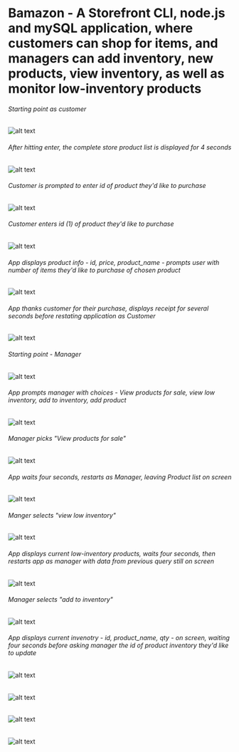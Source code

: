 # Bamazon - A Storefront CLI, node.js and mySQL  application,  where customers can shop for items, and managers can add inventory, new products, view inventory, as well as monitor low-inventory products

###### Starting point as customer
![alt text](https://github.com/afflatus480/bamazon/blob/master/images/startingPoint-customer.png)

###### After hitting enter, the complete store product list is displayed for 4 seconds 
![alt text](https://github.com/afflatus480/bamazon/blob/master/images/customer-2.png)

###### Customer is prompted to enter id of product they'd like to purchase
![alt text](https://github.com/afflatus480/bamazon/blob/master/images/customer-3.png)

###### Customer enters id (1) of product they'd like to purchase
![alt text](https://github.com/afflatus480/bamazon/blob/master/images/customer-4.png)

###### App displays product info - id, price, product_name - prompts user with number of items they'd like to purchase of chosen product
![alt text](https://github.com/afflatus480/bamazon/blob/master/images/customer-5.png)

###### App thanks customer for their purchase, displays receipt for several seconds before restating application as Customer
![alt text](https://github.com/afflatus480/bamazon/blob/master/images/customer-6.png)

###### Starting point - Manager
![alt text](https://github.com/afflatus480/bamazon/blob/master/images/manager-1.png)

###### App prompts manager with choices - View products for sale, view low inventory, add to inventory, add product
![alt text](https://github.com/afflatus480/bamazon/blob/master/images/manager-2.png)

###### Manager picks "View products for sale"
![alt text](https://github.com/afflatus480/bamazon/blob/master/images/manager-3.png)

###### App waits four seconds, restarts as Manager, leaving Product list on screen
![alt text](https://github.com/afflatus480/bamazon/blob/master/images/manager-4.png)

###### Manger selects "view low inventory" 
![alt text](https://github.com/afflatus480/bamazon/blob/master/images/manager-5.png)

###### App displays current low-inventory products, waits four seconds, then restarts app as manager with data from previous query still on screen
![alt text](https://github.com/afflatus480/bamazon/blob/master/images/manager-6.png)

###### Manager selects "add to inventory"
![alt text](https://github.com/afflatus480/bamazon/blob/master/images/manager-7.png)

###### App displays current invenotry - id, product_name, qty -  on screen, waiting four seconds before asking manager the id of product inventory they'd like to update
![alt text](https://github.com/afflatus480/bamazon/blob/master/images/manager-8.png)

######
![alt text](https://github.com/afflatus480/bamazon/blob/master/images/manager-1.png)

######
![alt text](https://github.com/afflatus480/bamazon/blob/master/images/manager-1.png)

######
![alt text](https://github.com/afflatus480/bamazon/blob/master/images/manager-1.png)


